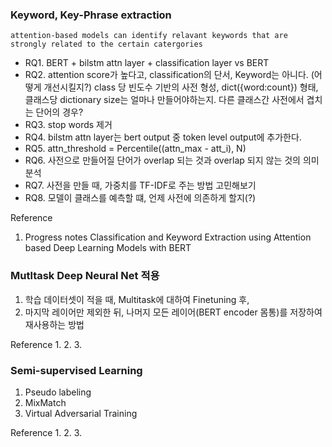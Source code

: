 ### Keyword, Key-Phrase extraction
```
attention-based models can identify relavant keywords that are strongly related to the certain catergories
```
- RQ1. BERT + bilstm attn layer + classification layer vs BERT
- RQ2. attention score가 높다고, classification의 단서, Keyword는 아니다. (어떻게 개선시킬지?)  class 당 빈도수 기반의 사전 형성, dict({word:count}) 형태, 클래스당 dictionary size는 얼마나 만들어야하는지. 다른 클래스간 사전에서 겹치는 단어의 경우?
- RQ3. stop words 제거 
- RQ4. bilstm attn layer는 bert output 중 token level output에 추가한다. 
- RQ5. attn_threshold = Percentile((attn_max - att_i), N)
- RQ6. 사전으로 만들어질 단어가 overlap 되는 것과 overlap 되지 않는 것의 의미 분석 
- RQ7. 사전을 만들 때, 가중치를 TF-IDF로 주는 방법 고민해보기
- RQ8. 모델이 클래스를 예측할 떄, 언제 사전에 의존하게 할지(?)

Reference
1. Progress notes Classification and Keyword Extraction using Attention based Deep Learning Models with BERT


### Mutltask Deep Neural Net 적용
1. 학습 데이터셋이 적을 때, Multitask에 대하여 Finetuning 후,
2. 마지막 레이어만 제외한 뒤, 나머지 모든 레이어(BERT encoder 몸통)를 저장하여 재사용하는 방법

Reference
1.
2.
3.


### Semi-supervised Learning
1. Pseudo labeling
2. MixMatch
3. Virtual Adversarial Training

Reference
1.
2.
3.
